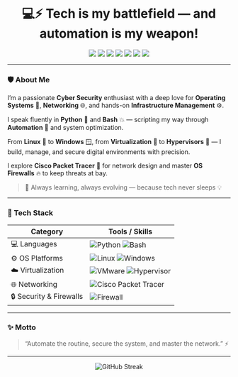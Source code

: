 <h1 align="center">💻⚡ Tech is my battlefield — and automation is my weapon!</h1>

<p align="center">
  <img src="https://img.shields.io/badge/Cyber%20Security-%F0%9F%9B%A1%EF%B8%8F-blue?style=for-the-badge" />
  <img src="https://img.shields.io/badge/Python-%F0%9F%90%8D-yellow?style=for-the-badge" />
  <img src="https://img.shields.io/badge/Bash-%F0%9F%92%A5-green?style=for-the-badge" />
  <img src="https://img.shields.io/badge/Linux-%F0%9F%90%A7-black?style=for-the-badge" />
  <img src="https://img.shields.io/badge/Windows-%F0%9F%AA%9F-blue?style=for-the-badge" />
  <img src="https://img.shields.io/badge/Networking-%F0%9F%8C%90-lightblue?style=for-the-badge" />
  <img src="https://img.shields.io/badge/Automation-%F0%9F%A4%96-orange?style=for-the-badge" />
</p>

---

### 🛡️ About Me

I’m a passionate **Cyber Security** enthusiast with a deep love for **Operating Systems** 🧠, **Networking** 🌐, and hands-on **Infrastructure Management** ⚙️.  

I speak fluently in **Python** 🐍 and **Bash** 💥 — scripting my way through **Automation** 🤖 and system optimization.  

From **Linux** 🐧 to **Windows** 🪟, from **Virtualization** 🧩 to **Hypervisors** 🚀 — I build, manage, and secure digital environments with precision.  

I explore **Cisco Packet Tracer** 🧠 for network design and master **OS Firewalls** 🔥 to keep threats at bay.  

> 💪 Always learning, always evolving — because tech never sleeps 💡  

---

### 🧰 Tech Stack

| Category | Tools / Skills |
|-----------|----------------|
| 💻 Languages | ![Python](https://img.shields.io/badge/-Python-3776AB?logo=python&logoColor=white) ![Bash](https://img.shields.io/badge/-Bash-4EAA25?logo=gnubash&logoColor=white) |
| ⚙️ OS Platforms | ![Linux](https://img.shields.io/badge/-Linux-FCC624?logo=linux&logoColor=black) ![Windows](https://img.shields.io/badge/-Windows-0078D6?logo=windows&logoColor=white) |
| ☁️ Virtualization | ![VMware](https://img.shields.io/badge/-VMware-607078?logo=vmware&logoColor=white) ![Hypervisor](https://img.shields.io/badge/-Hypervisor-lightgrey) |
| 🌐 Networking | ![Cisco Packet Tracer](https://img.shields.io/badge/-Cisco_Packet_Tracer-1BA0D7?logo=cisco&logoColor=white) |
| 🔒 Security & Firewalls | ![Firewall](https://img.shields.io/badge/-OS_Firewall-FF4500?logo=firefoxbrowser&logoColor=white) |

---

### ✨ Motto
> “Automate the routine, secure the system, and master the network.” ⚡

---

<p align="center">
  <img src="https://github-readme-streak-stats.herokuapp.com?user=rittick21&theme=tokyonight&hide_border=true" alt="GitHub Streak" />
</p>




<!---
rittick21/rittick21 is a ✨ special ✨ repository because its `README.md` (this file) appears on your GitHub profile.
You can click the Preview link to take a look at your changes.
--->
